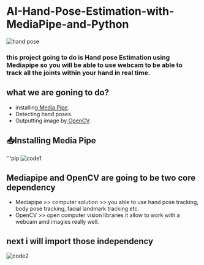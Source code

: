 # AI-Hand-Pose-Estimation-with-MediaPipe-and-Python
![hand pose](https://github.com/yihadd/AI-Hand-Pose-Estimation-with-MediaPipe-and-Python/assets/141911690/e89dec17-bd02-4955-bcf3-1f06f3b3bbc5)
### this project going to do is Hand pose Estimation using Mediapipe so you will be able to use webcam to be able to track all the joints within your hand in real time.


## what we are goning to do?
- installing[ Media Pipe](https://mediapipe.readthedocs.io/en/latest/solutions/hands.html).
- Detecting hand poses.
- Outputting image by[ OpenCV](https://opencv.org).

## 📥Installing Media Pipe
'''pip
![code1](https://github.com/yihadd/AI-Hand-Pose-Estimation-with-MediaPipe-and-Python/assets/141911690/b5e286af-7653-4c77-a83f-d55567be9cef)

## Mediapipe and OpenCV are going to be two core dependency
- Mediapipe >> computer solution >> you able to use hand pose tracking, body pose tracking, facial landmark  tracking etc.
- OpenCV >> open computer vision libraries it allow to work with a webcam amd imagies really well.

## next i will import those independency
![code2](https://github.com/yihadd/AI-Hand-Pose-Estimation-with-MediaPipe-and-Python/assets/141911690/7fa5f74b-12a5-489f-be69-080ff469a69d)



